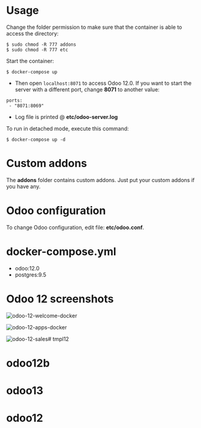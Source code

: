# Usage

Change the folder permission to make sure that the container is able to access the directory:
```
$ sudo chmod -R 777 addons
$ sudo chmod -R 777 etc
```

Start the container:
```
$ docker-compose up
```

* Then open `localhost:8071` to access Odoo 12.0. If you want to start the server with a different port, change **8071** to another value:

```
ports:
 - "8071:8069"
```

* Log file is printed @ **etc/odoo-server.log**

To run in detached mode, execute this command:

```
$ docker-compose up -d
```

# Custom addons

The **addons** folder contains custom addons. Just put your custom addons if you have any.

# Odoo configuration

To change Odoo configuration, edit file: **etc/odoo.conf**.

# docker-compose.yml

* odoo:12.0
* postgres:9.5

# Odoo 12 screenshots

![odoo-12-welcome-docker](screenshots/odoo-12-welcome-screenshot.png)

![odoo-12-apps-docker](screenshots/odoo-12-apps-screenshot.png)

![odoo-12-sales](screenshots/odoo-12-sales-screen.png)# tmpl12
# odoo12b
# odoo13
# odoo12
